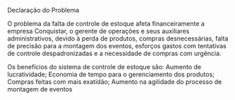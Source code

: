 Declaração do Problema

O problema da falta de controle de estoque afeta financeiramente a empresa Conquistar, o gerente de operações e seus auxiliares administrativos, devido à perda de produtos, compras desnecessárias, falta de precisão para a montagem dos eventos, esforços gastos com tentativas de controle despadronizadas e a necessidade de compras com urgência.

Os benefícios do sistema de controle de estoque são:
Aumento de lucratividade;
Economia de tempo para o gerenciamento dos produtos;
Compras feitas com mais exatidão;
Aumento na agilidade do processo de montagem de eventos
